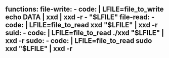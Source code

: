 functions:
  file-write:
    - code: |
        LFILE=file_to_write
        echo DATA | xxd | xxd -r - "$LFILE"
  file-read:
    - code: |
        LFILE=file_to_read
        xxd "$LFILE" | xxd -r
  suid:
    - code: |
        LFILE=file_to_read
        ./xxd "$LFILE" | xxd -r
  sudo:
    - code: |
        LFILE=file_to_read
        sudo xxd "$LFILE" | xxd -r
---
